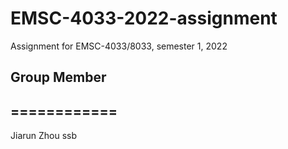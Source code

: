# EMSC-4033-2022-assignment
Assignment for EMSC-4033/8033, semester 1, 2022

## Group Member
## ============

Jiarun Zhou ssb